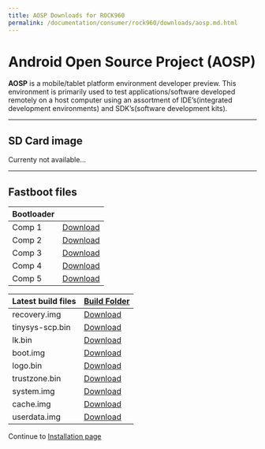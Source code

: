 ```yaml
---
title: AOSP Downloads for ROCK960
permalink: /documentation/consumer/rock960/downloads/aosp.md.html
---
```


# Android Open Source Project (AOSP)

**AOSP** is a mobile/tablet platform environment developer preview. This environment is primarily used to test applications/software developed remotely on a host computer using an assortment of IDE’s(integrated development environments) and SDK’s(software development kits).

***

## SD Card image

Currenty not available...

***

## Fastboot files

|   Bootloader      |                        |
|:------------------|:-----------------------|
| Comp 1            | [Download]()           |
| Comp 2            | [Download]()           | 
| Comp 3            | [Download]()           | 
| Comp 4            | [Download]()           | 
| Comp 5            | [Download]()           | 

|   Latest build files    |    [Build Folder]()    |
|:------------------------|:-----------------------|
| recovery.img            | [Download]()           |
| tinysys-scp.bin         | [Download]()           |
| lk.bin                  | [Download]()           |
| boot.img                | [Download]()           |
| logo.bin                | [Download]()           |
| trustzone.bin           | [Download]()           |
| system.img              | [Download]()           |
| cache.img               | [Download]()           |
| userdata.img            | [Download]()           |

Continue to [Installation page](../installation)
